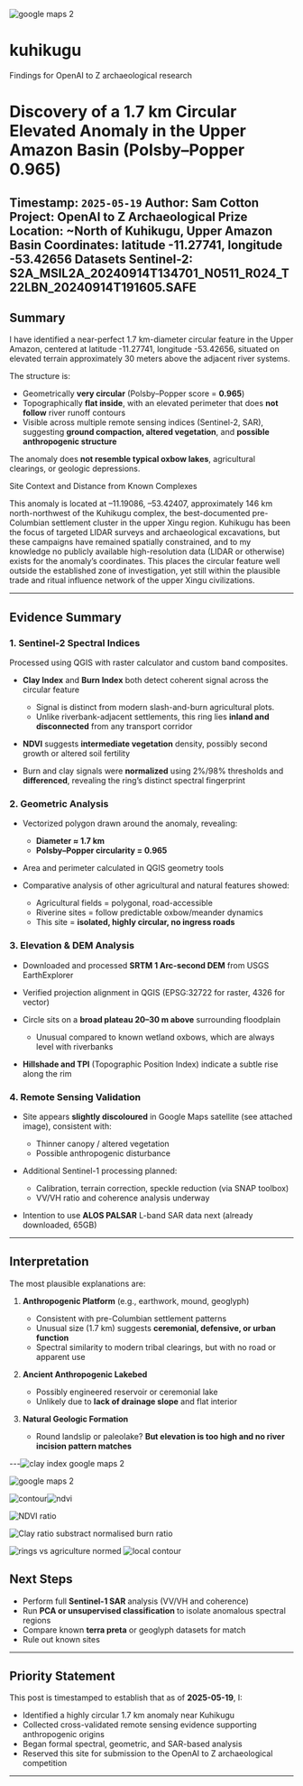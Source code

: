 ![google maps 2](https://github.com/user-attachments/assets/59adf44a-57fc-41ab-b8cc-4c095106fcac)

# kuhikugu
Findings for OpenAI to Z archaeological research

# Discovery of a 1.7 km Circular Elevated Anomaly in the Upper Amazon Basin (Polsby–Popper 0.965)

**Timestamp:** `2025-05-19`
**Author:** Sam Cotton
**Project:** OpenAI to Z Archaeological Prize
**Location:** \~North of Kuhikugu, Upper Amazon Basin
**Coordinates:** latitude -11.27741, longitude -53.42656
**Datasets** 
Sentinel-2: S2A_MSIL2A_20240914T134701_N0511_R024_T22LBN_20240914T191605.SAFE
---

## Summary

I have identified a near-perfect 1.7 km-diameter circular feature in the Upper Amazon, centered at latitude -11.27741, longitude -53.42656, situated on elevated terrain approximately 30 meters above the adjacent river systems.

The structure is:

* Geometrically **very circular** (Polsby–Popper score = **0.965**)
* Topographically **flat inside**, with an elevated perimeter that does **not follow** river runoff contours
* Visible across multiple remote sensing indices (Sentinel-2, SAR), suggesting **ground compaction, altered vegetation**, and **possible anthropogenic structure**

The anomaly does **not resemble typical oxbow lakes**, agricultural clearings, or geologic depressions.

Site Context and Distance from Known Complexes

This anomaly is located at –11.19086, –53.42407, approximately 146 km north-northwest of the Kuhikugu complex, the best-documented pre-Columbian settlement cluster in the upper Xingu region. Kuhikugu has been the focus of targeted LIDAR surveys and archaeological excavations, but these campaigns have remained spatially constrained, and to my knowledge no publicly available high-resolution data (LIDAR or otherwise) exists for the anomaly’s coordinates. This places the circular feature well outside the established zone of investigation, yet still within the plausible trade and ritual influence network of the upper Xingu civilizations.

---

## Evidence Summary

### 1. **Sentinel-2 Spectral Indices**

Processed using QGIS with raster calculator and custom band composites.

* **Clay Index** and **Burn Index** both detect coherent signal across the circular feature

  * Signal is distinct from modern slash-and-burn agricultural plots.
  * Unlike riverbank-adjacent settlements, this ring lies **inland and disconnected** from any transport corridor
* **NDVI** suggests **intermediate vegetation** density, possibly second growth or altered soil fertility
* Burn and clay signals were **normalized** using 2%/98% thresholds and **differenced**, revealing the ring’s distinct spectral fingerprint

### 2. **Geometric Analysis**

* Vectorized polygon drawn around the anomaly, revealing:

  * **Diameter ≈ 1.7 km**
  * **Polsby–Popper circularity = 0.965**
* Area and perimeter calculated in QGIS geometry tools
* Comparative analysis of other agricultural and natural features showed:

  * Agricultural fields = polygonal, road-accessible
  * Riverine sites = follow predictable oxbow/meander dynamics
  * This site = **isolated, highly circular, no ingress roads**

### 3. **Elevation & DEM Analysis**

* Downloaded and processed **SRTM 1 Arc-second DEM** from USGS EarthExplorer
* Verified projection alignment in QGIS (EPSG:32722 for raster, 4326 for vector)
* Circle sits on a **broad plateau 20–30 m above** surrounding floodplain

  * Unusual compared to known wetland oxbows, which are always level with riverbanks
* **Hillshade and TPI** (Topographic Position Index) indicate a subtle rise along the rim

### 4. **Remote Sensing Validation**

* Site appears **slightly discoloured** in Google Maps satellite (see attached image), consistent with:

  * Thinner canopy / altered vegetation
  * Possible anthropogenic disturbance
* Additional Sentinel-1 processing planned:

  * Calibration, terrain correction, speckle reduction (via SNAP toolbox)
  * VV/VH ratio and coherence analysis underway
* Intention to use **ALOS PALSAR** L-band SAR data next (already downloaded, 65GB)

---

## Interpretation

The most plausible explanations are:

1. **Anthropogenic Platform** (e.g., earthwork, mound, geoglyph)

   * Consistent with pre-Columbian settlement patterns
   * Unusual size (1.7 km) suggests **ceremonial, defensive, or urban function**
   * Spectral similarity to modern tribal clearings, but with no road or apparent use

2. **Ancient Anthropogenic Lakebed**

   * Possibly engineered reservoir or ceremonial lake
   * Unlikely due to **lack of drainage slope** and flat interior


3. **Natural Geologic Formation**

   * Round landslip or paleolake? **But elevation is too high and no river incision pattern matches**

---![clay index google maps 2](https://github.com/user-attachments/assets/ee07e4d7-fd34-4acb-b369-a53fad212cf2)

![google maps 2](https://github.com/user-attachments/assets/9dafd03a-b221-475c-9977-892506e481dc)

![contour](https://github.com/user-attachments/assets/d50352af-85e3-4cac-9773-447427fe0088)![ndvi](https://github.com/user-attachments/assets/5007ea13-9e30-452a-ad16-61cc1ff296a2)


![NDVI ratio](https://github.com/user-attachments/assets/a3dec709-6467-492f-85bf-41416b07c330)


![Clay ratio substract normalised burn ratio](https://github.com/user-attachments/assets/056bf61c-8789-4262-990c-ad0f68b7e197)

![rings vs agriculture normed](https://github.com/user-attachments/assets/066be2c5-1c7a-4088-a639-c7c4c2aa444a)
![local contour](https://github.com/user-attachments/assets/5f798d9a-8a0b-4122-8cdf-e120b99a5a91)



## Next Steps

* Perform full **Sentinel-1 SAR** analysis (VV/VH and coherence)
* Run **PCA or unsupervised classification** to isolate anomalous spectral regions
* Compare known **terra preta** or geoglyph datasets for match
* Rule out known sites

---

## Priority Statement

This post is timestamped to establish that as of **2025-05-19**, I:

* Identified a highly circular 1.7 km anomaly near Kuhikugu
* Collected cross-validated remote sensing evidence supporting anthropogenic origins
* Began formal spectral, geometric, and SAR-based analysis
* Reserved this site for submission to the OpenAI to Z archaeological competition

---


